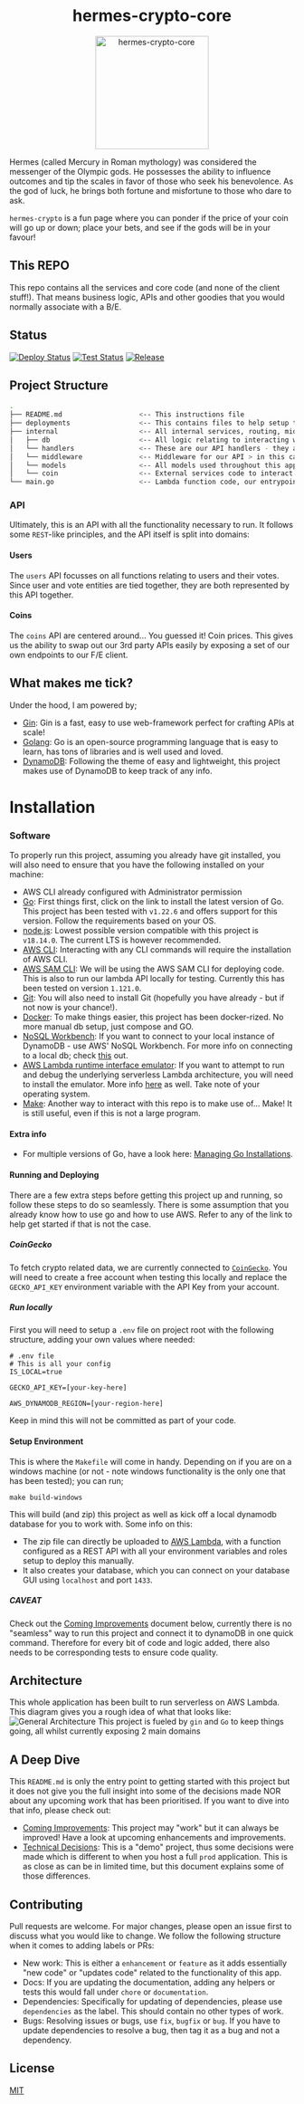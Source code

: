 <h1 align="center"> hermes-crypto-core</h1>
<p align="center"><img alt="hermes-crypto-core" src="./assets/hermes-crypto-logo.svg" width="200"></p>

Hermes (called Mercury in Roman mythology) was considered the messenger of the Olympic gods. He possesses the ability to influence outcomes and tip the scales in favor of those who seek his benevolence. As the god of luck, he brings both fortune and misfortune to those who dare to ask.

`hermes-crypto` is a fun page where you can ponder if the price of your coin will go up or down; place your bets, and see if the gods will be in your favour!

## This REPO
This repo contains all the services and core code (and none of the client stuff!). That means business logic, APIs and other goodies that you would normally associate with a B/E.

## Status

[![Deploy Status](https://github.com/svbygoibear/hermes-crypto-core/actions/workflows/deploy-to-lambda.yaml/badge.svg?branch=main)](https://github.com/svbygoibear/hermes-crypto-core/actions/workflows/deploy-to-lambda.yaml)  [![Test Status](https://github.com/svbygoibear/hermes-crypto-core/actions/workflows/run-tests-on-pr.yaml/badge.svg)](https://github.com/svbygoibear/hermes-crypto-core/actions/workflows/run-tests-on-pr.yaml)  [![Release](https://img.shields.io/github/release/svbygoibear/hermes-crypto-core.svg?style=flat-square)](https://github.com/svbygoibear/hermes-crypto-core/releases)

## Project Structure

```bash
.
├── README.md                   <-- This instructions file
├── deployments                 <-- This contains files to help setup the environment and database locally.
├── internal                    <-- All internal services, routing, middleware, dbs etc
│   ├── db                      <-- All logic relating to interacting with the underlying database
│   └── handlers                <-- These are our API handlers - they are the glue that keeps things together
│   └── middleware              <-- Middleware for our API > in this case error handling
│   └── models                  <-- All models used throughout this app
│   └── coin                    <-- External services code to interact with Gecko Coin
└── main.go                     <-- Lambda function code, our entrypoint
```

### API
Ultimately, this is an API with all the functionality necessary to run. It follows some `REST`-like principles, and the API itself is split into domains:

#### Users
The `users` API focusses on all functions relating to users and their votes. Since user and vote entities are tied together, they are both represented by this API together.

#### Coins
The `coins` API are centered around... You guessed it! Coin prices. This gives us the ability to swap out our 3rd party APIs easily by exposing a set of our own endpoints to our F/E client.

## What makes me tick?

Under the hood, I am powered by;

-   [Gin](https://gin-gonic.com/): Gin is a fast, easy to use web-framework perfect for crafting APIs at scale!
-   [Golang](https://go.dev/): Go is an open-source programming language that is easy to learn, has tons of libraries and is well used and loved.
-   [DynamoDB](https://aws.amazon.com/pm/dynamodb): Following the theme of easy and lightweight, this project makes use of  DynamoDB to keep track of any info.

# Installation

### Software

To properly run this project, assuming you already have git installed, you will also need to ensure that you have the following installed on your machine:

-  AWS CLI already configured with Administrator permission
-   [Go](https://go.dev/doc/install): First things first, click on the link to install the latest version of Go. This project has been tested with `v1.22.6` and offers support for this version. Follow the requirements based on your OS.
-   [node.js](https://nodejs.org/en): Lowest possible version compatible with this project is `v18.14.0`. The current LTS is however recommended.
-   [AWS CLI](https://docs.aws.amazon.com/cli/latest/userguide/getting-started-install.html): Interacting with any CLI commands will require the installation of AWS CLI.
-   [AWS SAM CLI](https://docs.aws.amazon.com/serverless-application-model/latest/developerguide/install-sam-cli.html): We will be using the AWS SAM CLI for deploying code. This is also to run our lambda API locally for testing. Currently this has been tested on version `1.121.0`.
-   [Git](https://git-scm.com/book/en/v2/Getting-Started-Installing-Git): You will also need to install Git (hopefully you have already - but if not now is your chance!).
-   [Docker](https://www.docker.com/): To make things easier, this project has been docker-rized. No more manual db setup, just compose and GO. 
-   [NoSQL Workbench](https://docs.aws.amazon.com/amazondynamodb/latest/developerguide/workbench.html): If you want to connect to your local instance of DynamoDB - use AWS' NoSQL Workbench. For more info on connecting to a local db; check [this](https://medium.com/@bthiban/running-dynamodb-locally-using-docker-68c8bbed29fa) out.
-   [AWS Lambda runtime interface emulator](https://docs.aws.amazon.com/lambda/latest/dg/go-image.html#go-image-provided): If you want to attempt to run and debug the underlying serverless Lambda architecture, you will need to install the emulator. More info [here](https://github.com/aws/aws-lambda-runtime-interface-emulator?tab=readme-ov-file#installing) as well. Take note of your operating system.
-   [Make](https://makefiletutorial.com/): Another way to interact with this repo is to make use of... Make! It is still useful, even if this is not a large program.


#### Extra info
- For multiple versions of Go, have a look here: [Managing Go Installations](https://go.dev/doc/manage-install).

#### Running and Deploying
There are a few extra steps before getting this project up and running, so follow these steps to do so seamlessly. There is some assumption that you already know how to use go and how to use AWS. Refer to any of the link to help get started if that is not the case.

##### CoinGecko
To fetch crypto related data, we are currently connected to [`CoinGecko`](https://www.coingecko.com/). You will need to create a free account when testing this locally and replace the `GECKO_API_KEY` environment variable with the API Key from your account.

##### Run locally
First you will need to setup a `.env` file on project root with the following structure, adding your own values where needed:
```
# .env file
# This is all your config
IS_LOCAL=true

GECKO_API_KEY=[your-key-here]

AWS_DYNAMODB_REGION=[your-region-here]
```
Keep in mind this will not be committed as part of your code.

#### Setup Environment
This is where the `Makefile` will come in handy. Depending on if you are on a windows machine (or not - note windows functionality is the only one that has been tested); you can run;
```
make build-windows
```
This will build (and zip) this project as well as kick off a local dynamodb database for you to work with. Some info on this:
- The zip file can directly be uploaded to [AWS Lambda](https://aws.amazon.com/pm/lambda), with a function configured as a REST API with all your environment variables and roles setup to deploy this manually.
- It also creates your database, which you can connect on your database GUI using `localhost` and port `1433`.

##### CAVEAT
Check out the [Coming Improvements](./docs/improvements.md) document below, currently there is no "seamless" way to run this project and connect it to dynamoDB in one quick command. Therefore for every bit of code and logic added, there also needs to be corresponding tests to ensure code quality.

## Architecture
This whole application has been built to run serverless on AWS Lambda. This diagram gives you a rough idea of what that looks like:
![General Architecture](./assets/hermes-crypto-core-arch.png)
This project is fueled by `gin` and `Go` to keep things going, all whilst currently exposing 2 main domains

## A Deep Dive
This `README.md` is only the entry point to getting started with this project but it does not give you the full insight into some of the decisions made NOR about any upcoming work that has been prioritised. If you want to dive into that info, please check out:

-   [Coming Improvements](./docs/improvements.md): This project may "work" but it can always be improved! Have a look at upcoming enhancements and improvements.
-   [Technical Decisions](./docs/choices.md): This is a "demo" project, thus some decisions were made which is different to when you host a full `prod` application. This is as close as can be in limited time, but this document explains some of those differences.

## Contributing

Pull requests are welcome. For major changes, please open an issue first to discuss what you would like to change.
We follow the following structure when it comes to adding labels or PRs:
- New work: This is either a `enhancement` or `feature` as it adds essentially "new code" or "updates code" related to the functionality of this app.
- Docs: If you are updating the documentation, adding any helpers or tests this would fall under `chore` or `documentation`.
- Dependencies: Specifically for updating of dependencies, please use `dependencies` as the label. This should contain no other types of work.
- Bugs: Resolving issues or bugs, use `fix`, `bugfix` or `bug`. If you have to update dependencies to resolve a bug, then tag it as a bug and not a dependency.

## License

[MIT](https://choosealicense.com/licenses/mit/)

